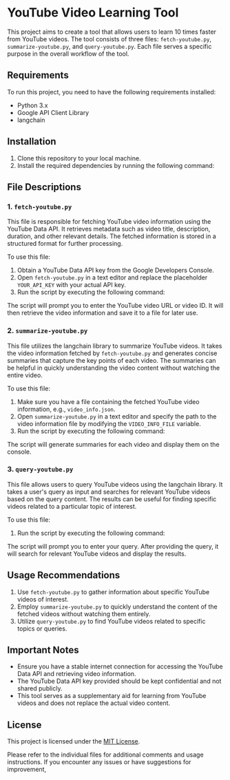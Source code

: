 # YouTube Video Learning Tool

This project aims to create a tool that allows users to learn 10 times faster from YouTube videos. The tool consists of three files: `fetch-youtube.py`, `summarize-youtube.py`, and `query-youtube.py`. Each file serves a specific purpose in the overall workflow of the tool.

## Requirements
To run this project, you need to have the following requirements installed:

- Python 3.x
- Google API Client Library
- langchain

## Installation
1. Clone this repository to your local machine.
2. Install the required dependencies by running the following command:



## File Descriptions

### 1. `fetch-youtube.py`
This file is responsible for fetching YouTube video information using the YouTube Data API. It retrieves metadata such as video title, description, duration, and other relevant details. The fetched information is stored in a structured format for further processing.

To use this file:
1. Obtain a YouTube Data API key from the Google Developers Console.
2. Open `fetch-youtube.py` in a text editor and replace the placeholder `YOUR_API_KEY` with your actual API key.
3. Run the script by executing the following command:



The script will prompt you to enter the YouTube video URL or video ID. It will then retrieve the video information and save it to a file for later use.

### 2. `summarize-youtube.py`
This file utilizes the langchain library to summarize YouTube videos. It takes the video information fetched by `fetch-youtube.py` and generates concise summaries that capture the key points of each video. The summaries can be helpful in quickly understanding the video content without watching the entire video.

To use this file:
1. Make sure you have a file containing the fetched YouTube video information, e.g., `video_info.json`.
2. Open `summarize-youtube.py` in a text editor and specify the path to the video information file by modifying the `VIDEO_INFO_FILE` variable.
3. Run the script by executing the following command:



The script will generate summaries for each video and display them on the console.

### 3. `query-youtube.py`
This file allows users to query YouTube videos using the langchain library. It takes a user's query as input and searches for relevant YouTube videos based on the query content. The results can be useful for finding specific videos related to a particular topic of interest.

To use this file:
1. Run the script by executing the following command:



The script will prompt you to enter your query. After providing the query, it will search for relevant YouTube videos and display the results.

## Usage Recommendations
1. Use `fetch-youtube.py` to gather information about specific YouTube videos of interest.
2. Employ `summarize-youtube.py` to quickly understand the content of the fetched videos without watching them entirely.
3. Utilize `query-youtube.py` to find YouTube videos related to specific topics or queries.

## Important Notes
- Ensure you have a stable internet connection for accessing the YouTube Data API and retrieving video information.
- The YouTube Data API key provided should be kept confidential and not shared publicly.
- This tool serves as a supplementary aid for learning from YouTube videos and does not replace the actual video content.

## License
This project is licensed under the [MIT License](LICENSE).

Please refer to the individual files for additional comments and usage instructions. If you encounter any issues or have suggestions for improvement,
